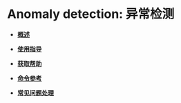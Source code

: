 # Anomaly detection: 异常检测<a name="ZH-CN_TOPIC_0000001364416149"></a>

-   **[概述](概述-67.md)**

-   **[使用指导](使用指导-67.md)**

-   **[获取帮助](获取帮助-67.md)**

-   **[命令参考](命令参考-67.md)**

-   **[常见问题处理](常见问题处理-67.md)**
